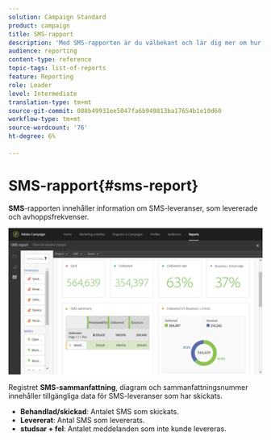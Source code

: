 ```yaml
---
solution: Campaign Standard
product: campaign
title: SMS-rapport
description: 'Med SMS-rapporten är du välbekant och lär dig mer om hur era SMS-leveranser fungerar. '
audience: reporting
content-type: reference
topic-tags: list-of-reports
feature: Reporting
role: Leader
level: Intermediate
translation-type: tm+mt
source-git-commit: 088b49931ee5047fa6b949813ba17654b1e10d60
workflow-type: tm+mt
source-wordcount: '76'
ht-degree: 6%

---
```



# SMS-rapport{#sms-report}

**SMS**-rapporten innehåller information om SMS-leveranser, som levererade och avhoppsfrekvenser.

![](assets/dynamic_report_sms.png)

Registret **SMS-sammanfattning**, diagram och sammanfattningsnummer innehåller tillgängliga data för SMS-leveranser som har skickats.

* **Behandlad/skickad**: Antalet SMS som skickats.
* **Levererat**: Antal SMS som levererats.
* **studsar + fel**: Antalet meddelanden som inte kunde levereras.

